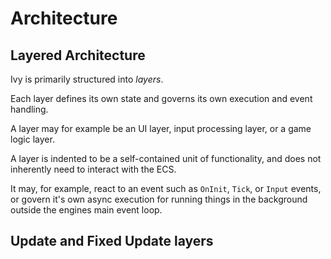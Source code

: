 # Architecture

## Layered Architecture
Ivy is primarily structured into *layers*.

Each layer defines its own state and governs its own execution and event handling.

A layer may for example be an UI layer, input processing layer, or a game logic layer.

A layer is indented to be a self-contained unit of functionality, and does not inherently need to interact with the ECS.

It may, for example, react to an event such as `OnInit`, `Tick`, or `Input` events, or govern it's own async execution
for running things in the background outside the engines main event loop.

## Update and Fixed Update layers



